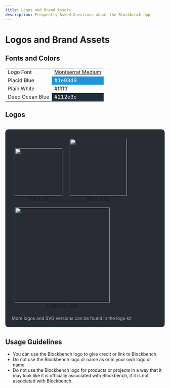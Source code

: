 ```yaml
---
title: Logos and Brand Assets
description: Frequently Asked Questions about the Blockbench app
---
```


# Logos and Brand Assets

## Fonts and Colors

<table style="width: 100%;">
	<tbody>
		<tr>
			<td>Logo Font</td>
			<td><a rel="noreferrer noopener" href="https://fonts.google.com/specimen/Montserrat" target="_blank">Montserrat Medium</a></td>
		</tr>
		<tr>
			<td>Placid Blue</td>
			<td style="background-color:#1e93d9;color:white;">#1e93d9</td>
		</tr>
		<tr>
			<td>Plain White</td>
			<td>#ffffff</td></tr>
		<tr>
			<td>Deep&nbsp;Ocean&nbsp;Blue</td>
			<td style="background-color:#212e3c;color:white;">#212e3c</td>
		</tr>
	</tbody>
</table>

## Logos

<div style="background-color: #282c34;
	color: white;
	padding: 20px;
	margin-top: 34px;
	margin-bottom: 34px;
	border-radius: 10px;
	padding-bottom: 6px;">
	<a href="https://blockbench.net/wp-content/uploads/2018/07/icon.png" target="_blank" style="display: inline-block; text-align: center; margin: 10px" rel="noopener noreferrer">
		<img width="150px" style="display: block;" src="https://blockbench.net/wp-content/uploads/2018/07/icon.png">
		<label>Main Logo</label>
	</a>
	<a href="https://blockbench.net/wp-content/uploads/2021/03/blockbench_inverted.png" target="_blank" style="display: inline-block; text-align: center; margin: 10px" rel="noopener noreferrer">
		<img width="180px" style="display: block;" src="https://blockbench.net/wp-content/uploads/2021/03/blockbench_inverted.png">
		<label>White Logo</label>
	</a>
	<a href="https://blockbench.net/wp-content/uploads/2021/04/blockbench_logo_text.png" target="_blank" style="display: inline-block; text-align: center; margin: 10px" rel="noopener noreferrer">
		<img width="300px" style="display: block;" src="https://blockbench.net/wp-content/uploads/2021/04/blockbench_logo_text.png">
		<label>Logo with Text</label>
	</a>
	<p style="opacity: 0.7;">More logos and SVG versions can be found in the logo kit</p>
</div>

## Usage Guidelines

- You can use the Blockbench logo to give credit or link to Blockbench.
- Do not use the Blockbench logo or name as or in your own logo or name.
- Do not use the Blockbench logo for products or projects in a way that it may look like it is officially associated with Blockbench, if it is not associated with Blockbench.
